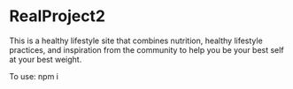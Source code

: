 # RealProject2

This is a healthy lifestyle site that combines nutrition, healthy lifestyle practices, and inspiration from the community to help you be your best self at your best weight. 

To use: npm i 
